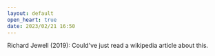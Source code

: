 ```yaml
---
layout: default
open_heart: true
date: 2023/02/21 16:50
---
```


Richard Jewell (2019): Could've just read a wikipedia article about this.
